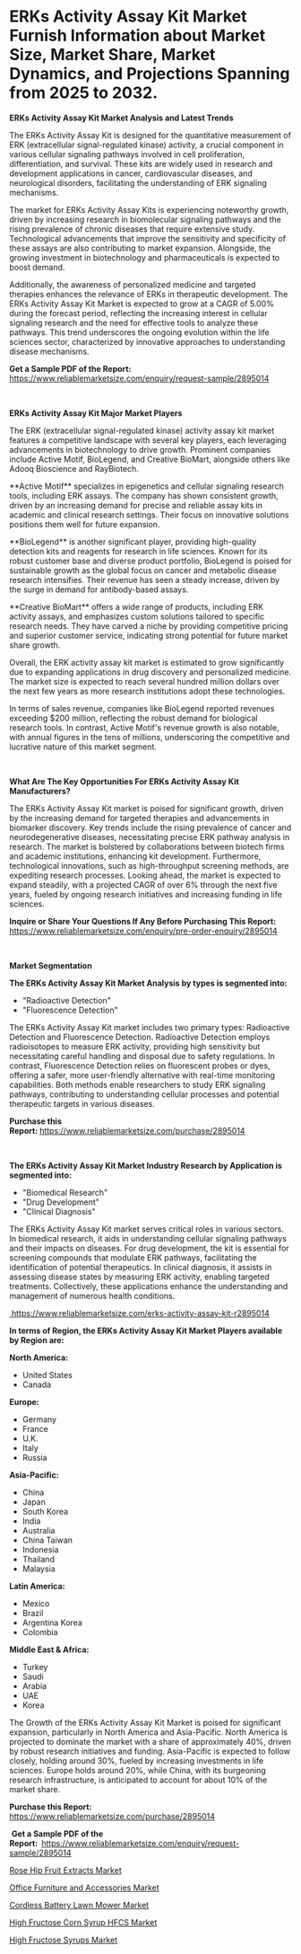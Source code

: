 <p><h1>ERKs Activity Assay Kit Market Furnish Information about Market Size, Market Share, Market Dynamics, and Projections Spanning from 2025 to 2032.</h1></p><p><strong>ERKs Activity Assay Kit Market Analysis and Latest Trends</strong></p>
<p><p>The ERKs Activity Assay Kit is designed for the quantitative measurement of ERK (extracellular signal-regulated kinase) activity, a crucial component in various cellular signaling pathways involved in cell proliferation, differentiation, and survival. These kits are widely used in research and development applications in cancer, cardiovascular diseases, and neurological disorders, facilitating the understanding of ERK signaling mechanisms.</p><p>The market for ERKs Activity Assay Kits is experiencing noteworthy growth, driven by increasing research in biomolecular signaling pathways and the rising prevalence of chronic diseases that require extensive study. Technological advancements that improve the sensitivity and specificity of these assays are also contributing to market expansion. Alongside, the growing investment in biotechnology and pharmaceuticals is expected to boost demand.</p><p>Additionally, the awareness of personalized medicine and targeted therapies enhances the relevance of ERKs in therapeutic development. The ERKs Activity Assay Kit Market is expected to grow at a CAGR of 5.00% during the forecast period, reflecting the increasing interest in cellular signaling research and the need for effective tools to analyze these pathways. This trend underscores the ongoing evolution within the life sciences sector, characterized by innovative approaches to understanding disease mechanisms.</p></p>
<p><strong>Get a Sample PDF of the Report:&nbsp;</strong> <a href="https://www.reliablemarketsize.com/enquiry/request-sample/2895014?utm_campaign=2034&utm_medium=2&utm_source=Github&utm_content=ia&utm_term=15032025&utm_id=erks-activity-assay-kit">https://www.reliablemarketsize.com/enquiry/request-sample/2895014</a></p>
<p>&nbsp;</p>
<p><strong>ERKs Activity Assay Kit Major Market Players</strong></p>
<p><p>The ERK (extracellular signal-regulated kinase) activity assay kit market features a competitive landscape with several key players, each leveraging advancements in biotechnology to drive growth. Prominent companies include Active Motif, BioLegend, and Creative BioMart, alongside others like Adooq Bioscience and RayBiotech.</p><p>**Active Motif** specializes in epigenetics and cellular signaling research tools, including ERK assays. The company has shown consistent growth, driven by an increasing demand for precise and reliable assay kits in academic and clinical research settings. Their focus on innovative solutions positions them well for future expansion.</p><p>**BioLegend** is another significant player, providing high-quality detection kits and reagents for research in life sciences. Known for its robust customer base and diverse product portfolio, BioLegend is poised for sustainable growth as the global focus on cancer and metabolic disease research intensifies. Their revenue has seen a steady increase, driven by the surge in demand for antibody-based assays.</p><p>**Creative BioMart** offers a wide range of products, including ERK activity assays, and emphasizes custom solutions tailored to specific research needs. They have carved a niche by providing competitive pricing and superior customer service, indicating strong potential for future market share growth.</p><p>Overall, the ERK activity assay kit market is estimated to grow significantly due to expanding applications in drug discovery and personalized medicine. The market size is expected to reach several hundred million dollars over the next few years as more research institutions adopt these technologies.</p><p>In terms of sales revenue, companies like BioLegend reported revenues exceeding $200 million, reflecting the robust demand for biological research tools. In contrast, Active Motif's revenue growth is also notable, with annual figures in the tens of millions, underscoring the competitive and lucrative nature of this market segment.</p></p>
<p>&nbsp;</p>
<p><strong>What Are The Key Opportunities For ERKs Activity Assay Kit Manufacturers?</strong></p>
<p><p>The ERKs Activity Assay Kit market is poised for significant growth, driven by the increasing demand for targeted therapies and advancements in biomarker discovery. Key trends include the rising prevalence of cancer and neurodegenerative diseases, necessitating precise ERK pathway analysis in research. The market is bolstered by collaborations between biotech firms and academic institutions, enhancing kit development. Furthermore, technological innovations, such as high-throughput screening methods, are expediting research processes. Looking ahead, the market is expected to expand steadily, with a projected CAGR of over 6% through the next five years, fueled by ongoing research initiatives and increasing funding in life sciences.</p></p>
<p><strong>Inquire or Share Your Questions If Any Before Purchasing This Report:</strong> <a href="https://www.reliablemarketsize.com/enquiry/pre-order-enquiry/2895014?utm_campaign=2034&utm_medium=2&utm_source=Github&utm_content=ia&utm_term=15032025&utm_id=erks-activity-assay-kit">https://www.reliablemarketsize.com/enquiry/pre-order-enquiry/2895014</a></p>
<p>&nbsp;</p>
<p><strong>Market Segmentation</strong></p>
<p><strong>The ERKs Activity Assay Kit Market Analysis by types is segmented into:</strong></p>
<p><ul><li>"Radioactive Detection"</li><li>"Fluorescence Detection"</li></ul></p>
<p><p>The ERKs Activity Assay Kit market includes two primary types: Radioactive Detection and Fluorescence Detection. Radioactive Detection employs radioisotopes to measure ERK activity, providing high sensitivity but necessitating careful handling and disposal due to safety regulations. In contrast, Fluorescence Detection relies on fluorescent probes or dyes, offering a safer, more user-friendly alternative with real-time monitoring capabilities. Both methods enable researchers to study ERK signaling pathways, contributing to understanding cellular processes and potential therapeutic targets in various diseases.</p></p>
<p><strong>Purchase this Report:&nbsp;</strong><a href="https://www.reliablemarketsize.com/purchase/2895014?utm_campaign=2034&utm_medium=2&utm_source=Github&utm_content=ia&utm_term=15032025&utm_id=erks-activity-assay-kit">https://www.reliablemarketsize.com/purchase/2895014</a></p>
<p>&nbsp;</p>
<p><strong>The ERKs Activity Assay Kit Market Industry Research by Application is segmented into:</strong></p>
<p><ul><li>"Biomedical Research"</li><li>"Drug Development"</li><li>"Clinical Diagnosis"</li></ul></p>
<p><p>The ERKs Activity Assay Kit market serves critical roles in various sectors. In biomedical research, it aids in understanding cellular signaling pathways and their impacts on diseases. For drug development, the kit is essential for screening compounds that modulate ERK pathways, facilitating the identification of potential therapeutics. In clinical diagnosis, it assists in assessing disease states by measuring ERK activity, enabling targeted treatments. Collectively, these applications enhance the understanding and management of numerous health conditions.</p></p>
<p><a href="https://www.reliablemarketsize.com/erks-activity-assay-kit-r2895014?utm_campaign=2034&utm_medium=2&utm_source=Github&utm_content=ia&utm_term=15032025&utm_id=erks-activity-assay-kit">&nbsp;https://www.reliablemarketsize.com/erks-activity-assay-kit-r2895014</a></p>
<p><strong>In terms of Region, the ERKs Activity Assay Kit Market Players available by Region are:</strong></p>
<p>
    <p> <strong> North America: </strong>
        <ul>
            <li>United States</li>
            <li>Canada</li>
        </ul>
        </p> 
    <p> <strong> Europe: </strong>
        <ul>
            <li>Germany</li>
            <li>France</li>
            <li>U.K.</li>
            <li>Italy</li>
            <li>Russia</li>
        </ul>
        </p> 
    <p> <strong> Asia-Pacific: </strong>
        <ul>
            <li>China</li>
            <li>Japan</li>
            <li>South Korea</li>
            <li>India</li>
            <li>Australia</li>
            <li>China Taiwan</li>
            <li>Indonesia</li>
            <li>Thailand</li>
            <li>Malaysia</li>
        </ul>
        </p> 
    <p> <strong> Latin America: </strong>
        <ul>
            <li>Mexico</li>
            <li>Brazil</li>
            <li>Argentina Korea</li>
            <li>Colombia</li>
        </ul>
        </p> 
    <p> <strong> Middle East & Africa: </strong>
        <ul>
            <li>Turkey</li>
            <li>Saudi</li>
            <li>Arabia</li>
            <li>UAE</li>
            <li>Korea</li>
        </ul>
    </p>
    </p>
<p><p>The Growth of the ERKs Activity Assay Kit Market is poised for significant expansion, particularly in North America and Asia-Pacific. North America is projected to dominate the market with a share of approximately 40%, driven by robust research initiatives and funding. Asia-Pacific is expected to follow closely, holding around 30%, fueled by increasing investments in life sciences. Europe holds around 20%, while China, with its burgeoning research infrastructure, is anticipated to account for about 10% of the market share.</p></p>
<p><strong>Purchase this Report: </strong><a href="https://www.reliablemarketsize.com/purchase/2895014?utm_campaign=2034&utm_medium=2&utm_source=Github&utm_content=ia&utm_term=15032025&utm_id=erks-activity-assay-kit">https://www.reliablemarketsize.com/purchase/2895014</a></p>
<p>&nbsp;<strong>Get a Sample PDF of the Report:&nbsp;&nbsp;</strong><a href="https://www.reliablemarketsize.com/enquiry/request-sample/2895014?utm_campaign=2034&utm_medium=2&utm_source=Github&utm_content=ia&utm_term=15032025&utm_id=erks-activity-assay-kit">https://www.reliablemarketsize.com/enquiry/request-sample/2895014</a></p>
<p><strong></strong></p>
<p><p><a href="https://www.linkedin.com/pulse/rose-hip-fruit-extracts-market-demand-forecast-133-cagr-growth-from-7spje?utm_campaign=2034&utm_medium=2&utm_source=Github&utm_content=ia&utm_term=15032025&utm_id=erks-activity-assay-kit">Rose Hip Fruit Extracts Market</a></p><p><a href="https://github.com/safurdorthu8/Market-Research-Report-List-1/blob/main/office-furniture-and-accessories-market.md?utm_campaign=2034&utm_medium=2&utm_source=Github&utm_content=ia&utm_term=15032025&utm_id=erks-activity-assay-kit">Office Furniture and Accessories Market</a></p><p><a href="https://github.com/bettysbozer/Market-Research-Report-List-1/blob/main/cordless-battery-lawn-mower-market.md?utm_campaign=2034&utm_medium=2&utm_source=Github&utm_content=ia&utm_term=15032025&utm_id=erks-activity-assay-kit">Cordless Battery Lawn Mower Market</a></p><p><a href="https://www.linkedin.com/pulse/comprehensive-analysis-high-fructose-corn-syrup-hfcs-market-enghe?utm_campaign=2034&utm_medium=2&utm_source=Github&utm_content=ia&utm_term=15032025&utm_id=erks-activity-assay-kit">High Fructose Corn Syrup HFCS Market</a></p><p><a href="https://www.linkedin.com/pulse/market-drivers-projections-high-fructose-syrups-2025-ur2be?utm_campaign=2034&utm_medium=2&utm_source=Github&utm_content=ia&utm_term=15032025&utm_id=erks-activity-assay-kit">High Fructose Syrups Market</a></p></p>
